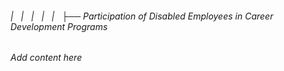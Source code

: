 ###### |   |   |   |   |   ├── Participation of Disabled Employees in Career Development Programs

*Add content here*